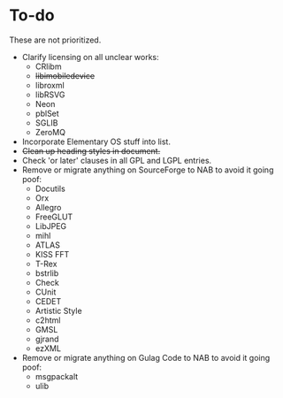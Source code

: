 # To-do #

These are not prioritized.

* Clarify licensing on all unclear works:
  * CRlibm
  * ~~libimobiledevice~~
  * libroxml
  * libRSVG
  * Neon
  * pblSet
  * SGLIB
  * ZeroMQ
* Incorporate Elementary OS stuff into list.
* ~~Clean up heading styles in document.~~
* Check 'or later' clauses in all GPL and LGPL entries.
* Remove or migrate anything on SourceForge to NAB to avoid it going poof:
  * Docutils
  * Orx
  * Allegro
  * FreeGLUT
  * LibJPEG
  * mihl
  * ATLAS
  * KISS FFT
  * T-Rex
  * bstrlib
  * Check
  * CUnit
  * CEDET
  * Artistic Style
  * c2html
  * GMSL
  * gjrand
  * ezXML
* Remove or migrate anything on Gulag Code to NAB to avoid it going poof:
  * msgpackalt
  * ulib
